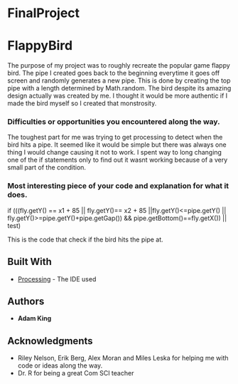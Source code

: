 # FinalProject

# FlappyBird
The purpose of my project was to roughly recreate the popular game flappy bird. The pipe I created goes back to the beginning everytime it goes off screen and randomly generates a new pipe. This is done by creating the top pipe with a length determined by Math.random. The bird despite its amazing design actually was created by me. I thought it would be more authentic if I made the bird myself so I created that monstrosity. 

### Difficulties or opportunities you encountered along the way.
The toughest part for me was trying to get processing to detect when the bird hits a pipe. It seemed like it would be simple but there was always one thing I would change causing it not to work. I spent way to long changing one of the if statements only to find out it wasnt working because of a very small part of the condition.

### Most interesting piece of your code and explanation for what it does.

 if (((fly.getY() == x1 + 85 || fly.getY()== x2 + 85 ||fly.getY()<=pipe.getY() || 
    fly.getY()>=pipe.getY()+pipe.getGap()) && pipe.getBottom()==fly.getX()) || test)
   
   
  This is the code that check if the bird hits the pipe at.
## Built With

* [Processing](https://processing.org/) - The IDE used

## Authors

* **Adam King** 

## Acknowledgments

* Riley Nelson, Erik Berg, Alex Moran and Miles Leska for helping me with code or ideas along the way.
* Dr. R for being a great Com SCI teacher
